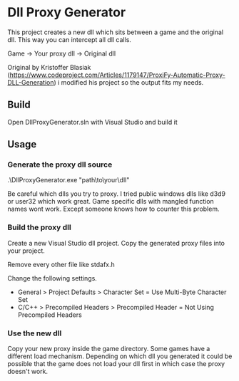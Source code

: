 # Dll Proxy Generator

This project creates a new dll which sits between a game and the original dll. This way you can intercept all dll calls.

Game -> Your proxy dll -> Original dll

Original by Kristoffer Blasiak (<https://www.codeproject.com/Articles/1179147/ProxiFy-Automatic-Proxy-DLL-Generation>) i modified his project so the output fits my needs.

## Build

Open DllProxyGenerator.sln with Visual Studio and build it

## Usage

### Generate the proxy dll source

.\DllProxyGenerator.exe "path\to\your\dll"

Be careful which dlls you try to proxy. I tried public windows dlls like d3d9 or user32 which work great. Game specific dlls with mangled function names wont work. Except someone knows how to counter this problem.

### Build the proxy dll

Create a new Visual Studio dll project. Copy the generated proxy files into your project.

Remove every other file like stdafx.h

Change the following settings.

* General > Project Defaults > Character Set = Use Multi-Byte Character Set
* C/C++ > Precompiled Headers > Precompiled Header = Not Using Precompiled Headers

### Use the new dll

Copy your new proxy inside the game directory. Some games have a different load mechanism. Depending on which dll you generated it could be possible that the game does not load your dll first in which case the proxy doesn't work.
